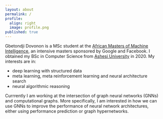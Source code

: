 ```yaml
---
layout: about
permalink: /
profile:
  align: right
  image: profile.png
published: true
---
```


Gbetondji Dovonon is a MSc student at the [African Masters of Machine Intelligence](https://aimsammi.org/), an intensive masters sponsored by Google and Facebook. I obtained my BSc in Computer Science from [Ashesi University](https://www.ashesi.edu.gh/) in 2020.
My interests are in:
- deep learning with structured data
- meta learning, meta reinforcement learning and neural architecture search
- neural algorithmic reasoning 

Currrently I am working at the intersection of graph neural networks (GNNs) and computational graphs. More specifically, I am interested in how we can use GNNs to improve the performance of neural network architectures, either using performance prediction or graph hypernetworks.
